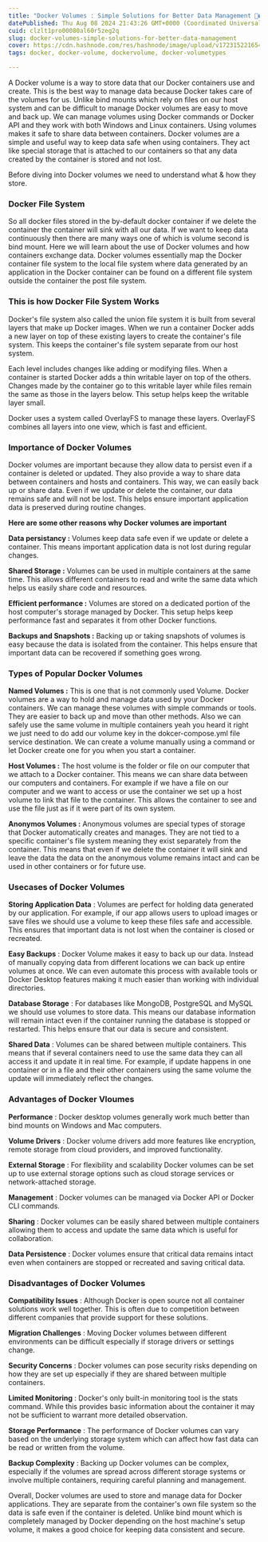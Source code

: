 ```yaml
---
title: "Docker Volumes : Simple Solutions for Better Data Management 🐬🗳️"
datePublished: Thu Aug 08 2024 21:43:26 GMT+0000 (Coordinated Universal Time)
cuid: clzlt1pro00080al60r5zeg2q
slug: docker-volumes-simple-solutions-for-better-data-management
cover: https://cdn.hashnode.com/res/hashnode/image/upload/v1723152216542/605f33bf-1e9e-497e-89b1-7b56b5260faf.jpeg
tags: docker, docker-volume, dockervolume, docker-volumetypes

---
```


A Docker volume is a way to store data that our Docker containers use and create. This is the best way to manage data because Docker takes care of the volumes for us. Unlike bind mounts which rely on files on our host system and can be difficult to manage Docker volumes are easy to move and back up. We can manage volumes using Docker commands or Docker API and they work with both Windows and Linux containers. Using volumes makes it safe to share data between containers. Docker volumes are a simple and useful way to keep data safe when using containers. They act like special storage that is attached to our containers so that any data created by the container is stored and not lost.

Before diving into Docker volumes we need to understand what & how they store.

### Docker File System

So all docker files stored in the by-default docker container if we delete the container the container will sink with all our data. If we want to keep data continuously then there are many ways one of which is volume second is bind mount. Here we will learn about the use of Docker volumes and how containers exchange data. Docker volumes essentially map the Docker container file system to the local file system where data generated by an application in the Docker container can be found on a different file system outside the container the post file system.

### This is how Docker File System Works

Docker's file system also called the union file system it is built from several layers that make up Docker images. When we run a container Docker adds a new layer on top of these existing layers to create the container's file system. This keeps the container's file system separate from our host system.

Each level includes changes like adding or modifying files. When a container is started Docker adds a thin writable layer on top of the others. Changes made by the container go to this writable layer while files remain the same as those in the layers below. This setup helps keep the writable layer small.

Docker uses a system called OverlayFS to manage these layers. OverlayFS combines all layers into one view, which is fast and efficient.

### Importance of Docker Volumes

Docker volumes are important because they allow data to persist even if a container is deleted or updated. They also provide a way to share data between containers and hosts and containers. This way, we can easily back up or share data. Even if we update or delete the container, our data remains safe and will not be lost. This helps ensure important application data is preserved during routine changes.

**Here are some other reasons why Docker volumes are important**

**Data persistancy :** Volumes keep data safe even if we update or delete a container. This means important application data is not lost during regular changes.

**Shared Storage :** Volumes can be used in multiple containers at the same time. This allows different containers to read and write the same data which helps us easily share code and resources.

**Efficient performance :** Volumes are stored on a dedicated portion of the host computer's storage managed by Docker. This setup helps keep performance fast and separates it from other Docker functions.

**Backups and Snapshots :** Backing up or taking snapshots of volumes is easy because the data is isolated from the container. This helps ensure that important data can be recovered if something goes wrong.

### Types of Popular Docker Volumes

**Named Volumes :** This is one that is not commonly used Volume. Docker volumes are a way to hold and manage data used by your Docker containers. We can manage these volumes with simple commands or tools. They are easier to back up and move than other methods. Also we can safely use the same volume in multiple containers yeah you heard it right we just need to do add our volume key in the dokcer-compose.yml file service destination. We can create a volume manually using a command or let Docker create one for you when you start a container.

**Host Volumes :** The host volume is the folder or file on our computer that we attach to a Docker container. This means we can share data between our computers and containers. For example if we have a file on our computer and we want to access or use the container we set up a host volume to link that file to the container. This allows the container to see and use the file just as if it were part of its own system.

**Anonymos Volumes :** Anonymous volumes are special types of storage that Docker automatically creates and manages. They are not tied to a specific container's file system meaning they exist separately from the container. This means that even if we delete the container it will sink and leave the data the data on the anonymous volume remains intact and can be used in other containers or for future use.

### Usecases of Docker Volumes

**Storing Application Data** : Volumes are perfect for holding data generated by our application. For example, if our app allows users to upload images or save files we should use a volume to keep these files safe and accessible. This ensures that important data is not lost when the container is closed or recreated.

**Easy Backups** : Docker Volume makes it easy to back up our data. Instead of manually copying data from different locations we can back up entire volumes at once. We can even automate this process with available tools or Docker Desktop features making it much easier than working with individual directories.

**Database Storage** : For databases like MongoDB, PostgreSQL and MySQL we should use volumes to store data. This means our database information will remain intact even if the container running the database is stopped or restarted. This helps ensure that our data is secure and consistent.

**Shared Data** : Volumes can be shared between multiple containers. This means that if several containers need to use the same data they can all access it and update it in real time. For example, if update happens in one container or in a file and their other containers using the same volume the update will immediately reflect the changes.

### Advantages of Docker Vloumes

**Performance** : Docker desktop volumes generally work much better than bind mounts on Windows and Mac computers.

**Volume Drivers** : Docker volume drivers add more features like encryption, remote storage from cloud providers, and improved functionality.

**External Storage** : For flexibility and scalability Docker volumes can be set up to use external storage options such as cloud storage services or network-attached storage.

**Management** : Docker volumes can be managed via Docker API or Docker CLI commands.

**Sharing** : Docker volumes can be easily shared between multiple containers allowing them to access and update the same data which is useful for collaboration.

**Data Persistence** : Docker volumes ensure that critical data remains intact even when containers are stopped or recreated and saving critical data.

### Disadvantages of Docker Volumes

**Compatibility Issues** : Although Docker is open source not all container solutions work well together. This is often due to competition between different companies that provide support for these solutions.

**Migration Challenges** : Moving Docker volumes between different environments can be difficult especially if storage drivers or settings change.

**Security Concerns** : Docker volumes can pose security risks depending on how they are set up especially if they are shared between multiple containers.

**Limited Monitoring** : Docker's only built-in monitoring tool is the stats command. While this provides basic information about the container it may not be sufficient to warrant more detailed observation.

**Storage Performance** : The performance of Docker volumes can vary based on the underlying storage system which can affect how fast data can be read or written from the volume.

**Backup Complexity** : Backing up Docker volumes can be complex, especially if the volumes are spread across different storage systems or involve multiple containers, requiring careful planning and management.

Overall, Docker volumes are used to store and manage data for Docker applications. They are separate from the container's own file system so the data is safe even if the container is deleted. Unlike bind mount which is completely managed by Docker depending on the host machine's setup volume, it makes a good choice for keeping data consistent and secure.